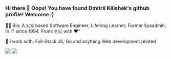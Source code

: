 ### Hi there 👋 Oops! You have found Dmitrii Kilishek's github profile! Welcome :)

<p>👨‍🦲 Bio: A 🇺🇸 based Software Engineer, Lifelong Learner, Former Sysadmin, In IT since 1994, From: 🇷🇺 with ❤️"</p>
<p>🌱 I work with: Full-Stack JS, Go and anything Web development related 
<p>
  <a href="https://linkedin.com/in/dkilishek"><img src="https://img.shields.io/badge/LinkedIn-0077B5?style=for-the-badge&logo=linkedin&logoColor=white"></a>   
  <a href="https://twitter.com/DmitriiKilishek"><img src="https://img.shields.io/badge/Twitter-1DA1F2?style=for-the-badge&logo=twitter&logoColor=white"></a>
</p>
